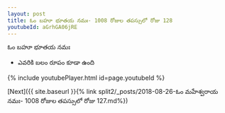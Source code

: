 ```yaml
---
layout: post
title: ఓం బహూ భూతయ నమః- 1008 రోజుల తపస్సులో రోజు 128
youtubeId: aGrhGA06jRE
---
```

 
 
 ఓం బహూ భూతయ నమః  
 
 -  ఎవరికి బలం రూపం కూడా ఉంది 
 
  
 
  
 
 
 
 
 
 


{% include youtubePlayer.html id=page.youtubeId %}
 
[Next]({{ site.baseurl }}{% link  split2/_posts/2018-08-26-ఓం మహేశ్వరాయ నమః- 1008 రోజుల తపస్సులో రోజు 127.md%})
 
